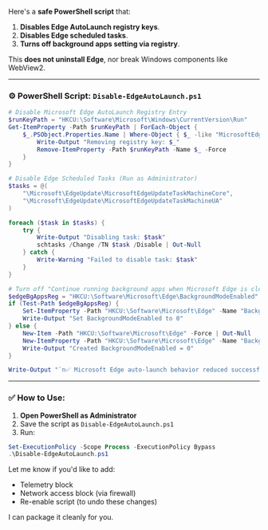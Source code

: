 Here's a **safe PowerShell script** that:

1. **Disables Edge AutoLaunch registry keys**.
2. **Disables Edge scheduled tasks**.
3. **Turns off background apps setting via registry**.

This **does not uninstall Edge**, nor break Windows components like WebView2.

---

### ⚙️ PowerShell Script: `Disable-EdgeAutoLaunch.ps1`

```powershell
# Disable Microsoft Edge AutoLaunch Registry Entry
$runKeyPath = "HKCU:\Software\Microsoft\Windows\CurrentVersion\Run"
Get-ItemProperty -Path $runKeyPath | ForEach-Object {
    $_.PSObject.Properties.Name | Where-Object { $_ -like "MicrosoftEdgeAutoLaunch_*" } | ForEach-Object {
        Write-Output "Removing registry key: $_"
        Remove-ItemProperty -Path $runKeyPath -Name $_ -Force
    }
}

# Disable Edge Scheduled Tasks (Run as Administrator)
$tasks = @(
    "\Microsoft\EdgeUpdate\MicrosoftEdgeUpdateTaskMachineCore",
    "\Microsoft\EdgeUpdate\MicrosoftEdgeUpdateTaskMachineUA"
)

foreach ($task in $tasks) {
    try {
        Write-Output "Disabling task: $task"
        schtasks /Change /TN $task /Disable | Out-Null
    } catch {
        Write-Warning "Failed to disable task: $task"
    }
}

# Turn off "Continue running background apps when Microsoft Edge is closed"
$edgeBgAppsReg = "HKCU:\Software\Microsoft\Edge\BackgroundModeEnabled"
if (Test-Path $edgeBgAppsReg) {
    Set-ItemProperty -Path "HKCU:\Software\Microsoft\Edge" -Name "BackgroundModeEnabled" -Value 0
    Write-Output "Set BackgroundModeEnabled to 0"
} else {
    New-Item -Path "HKCU:\Software\Microsoft\Edge" -Force | Out-Null
    New-ItemProperty -Path "HKCU:\Software\Microsoft\Edge" -Name "BackgroundModeEnabled" -Value 0 -PropertyType DWord -Force | Out-Null
    Write-Output "Created BackgroundModeEnabled = 0"
}

Write-Output "`n✅ Microsoft Edge auto-launch behavior reduced successfully."
```

---

### ✅ How to Use:

1. **Open PowerShell as Administrator**
2. Save the script as `Disable-EdgeAutoLaunch.ps1`
3. Run:

```powershell
Set-ExecutionPolicy -Scope Process -ExecutionPolicy Bypass
.\Disable-EdgeAutoLaunch.ps1
```

Let me know if you'd like to add:

* Telemetry block
* Network access block (via firewall)
* Re-enable script (to undo these changes)

I can package it cleanly for you.
